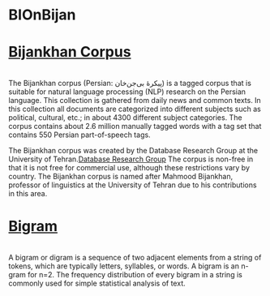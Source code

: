 # BIOnBijan
# [Bijankhan Corpus](https://en.wikipedia.org/wiki/Bijankhan_Corpus)
<br> The Bijankhan corpus (Persian: پیکرهٔ بی‌جن‌خان‎) is a tagged corpus that is suitable for natural language processing (NLP) research on the Persian language. This collection is gathered from daily news and common texts. In this collection all documents are categorized into different subjects such as political, cultural, etc.; in about 4300 different subject categories. The corpus contains about 2.6 million manually tagged words with a tag set that contains 550 Persian part-of-speech tags.

The Bijankhan corpus was created by the Database Research Group at the University of Tehran.[Database Research Group](https://dbrg.ut.ac.ir/) The corpus is non-free in that it is not free for commercial use, although these restrictions vary by country. The Bijankhan corpus is named after Mahmood Bijankhan, professor of linguistics at the University of Tehran due to his contributions in this area.

# [Bigram](https://en.wikipedia.org/wiki/Bigram)
<br> A bigram or digram is a sequence of two adjacent elements from a string of tokens, which are typically letters, syllables, or words. A bigram is an n-gram for n=2. The frequency distribution of every bigram in a string is commonly used for simple statistical analysis of text.
[](https://wikimedia.org/api/rest_v1/media/math/render/svg/f6f4c65574a1d05f21f5be89e01ee27afe2c03e6)

